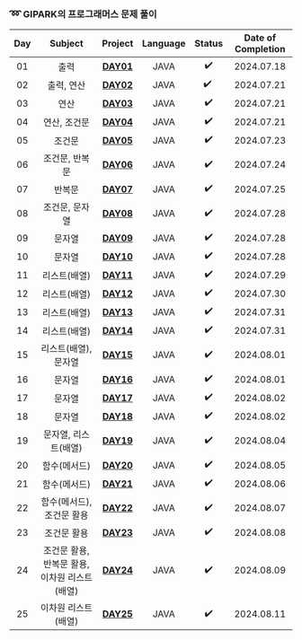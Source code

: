 ### ➿ GIPARK의 프로그래머스 문제 풀이

| Day |           Subject           |          Project           | Language | Status | Date of Completion |
|:---:|:---------------------------:|:--------------------------:|:--------:|:------:|:------------------:|
| 01  |             출력              | **[DAY01](Day01)** |   JAVA   |   ✔️   |     2024.07.18     |
| 02  |           출력, 연산            | **[DAY02](Day02)** |   JAVA   | ️✔️ ️  |     2024.07.21     |
| 03  |             연산              | **[DAY03](Day03)** |   JAVA   |   ✔️   |     2024.07.21     |
| 04  |           연산, 조건문           | **[DAY04](Day04)** |   JAVA   |   ✔️   |     2024.07.21     |
| 05  |             조건문             | **[DAY05](Day05)** |   JAVA   |   ✔️   |     2024.07.23     |
| 06  |          조건문, 반복문           | **[DAY06](Day06)** |   JAVA   |   ✔️   |     2024.07.24     |
| 07  |             반복문             | **[DAY07](Day07)** |   JAVA   |   ✔️   |     2024.07.25     |
| 08  |          조건문, 문자열           | **[DAY08](Day08)** |   JAVA   |   ✔️   |     2024.07.28     |
| 09  |             문자열             | **[DAY09](Day09)** |   JAVA   |   ✔️   |     2024.07.28     |
| 10  |             문자열             | **[DAY10](Day10)** |   JAVA   |   ✔️   |     2024.07.28     |
| 11  |           리스트(배열)           | **[DAY11](Day11)** |   JAVA   |   ✔️   |     2024.07.29     |
| 12  |           리스트(배열)           | **[DAY12](Day12)** |   JAVA   |   ✔️   |     2024.07.30     |
| 13  |           리스트(배열)           | **[DAY13](Day13)** |   JAVA   |   ✔️   |     2024.07.31     |
| 14  |           리스트(배열)           | **[DAY14](Day14)** |   JAVA   |   ✔️   |     2024.07.31     |
| 15  |        리스트(배열), 문자열         | **[DAY15](Day15)** |   JAVA   |   ✔️   |     2024.08.01     |
| 16  |             문자열             | **[DAY16](Day16)** |   JAVA   |   ✔️   |     2024.08.01     |
| 17  |             문자열             | **[DAY17](Day17)** |   JAVA   |   ✔️   |     2024.08.02     |
| 18  |             문자열             | **[DAY18](Day18)** |   JAVA   |   ✔️   |     2024.08.02     |
| 19  |        문자열, 리스트(배열)         | **[DAY19](Day19)** |   JAVA   |  ✔️️   |     2024.08.04     |
| 20  |           함수(메서드)           | **[DAY20](Day20)** |   JAVA   |  ✔️️   |     2024.08.05     |
| 21  |           함수(메서드)           | **[DAY21](Day21)** |   JAVA   |  ✔️️   |     2024.08.06     |
| 22  |       함수(메서드), 조건문 활용       | **[DAY22](Day22)** |   JAVA   |  ✔️️   |     2024.08.07     |
| 23  |           조건문 활용            | **[DAY23](Day23)** |   JAVA   |  ✔️️   |     2024.08.08     |
| 24  | 조건문 활용, 반복문 활용, 이차원 리스트(배열) | **[DAY24](Day24)** |   JAVA   |  ✔️️   |     2024.08.09     |
| 25  |         이차원 리스트(배열)         | **[DAY25](Day25)** |   JAVA   | ️✔️️️  |     2024.08.11     |
